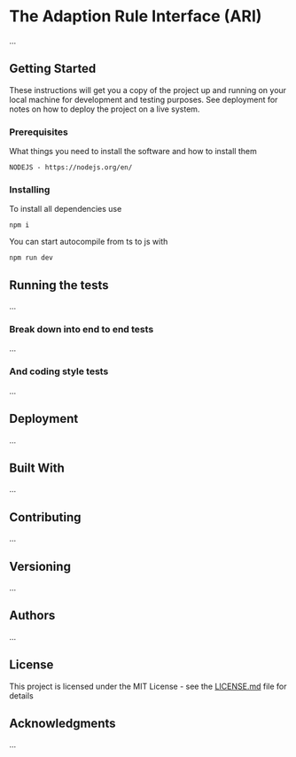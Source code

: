 # The Adaption Rule Interface (ARI)

...

## Getting Started

These instructions will get you a copy of the project up and running on your local machine for development and testing purposes. See deployment for notes on how to deploy the project on a live system.

### Prerequisites

What things you need to install the software and how to install them

```
NODEJS - https://nodejs.org/en/
```

### Installing

To install all dependencies use

```
npm i
```

You can start autocompile from ts to js with

```
npm run dev
```


## Running the tests

...

### Break down into end to end tests

...

### And coding style tests

...

## Deployment

...

## Built With

...

## Contributing

...

## Versioning

...

## Authors

...

## License

This project is licensed under the MIT License - see the [LICENSE.md](LICENSE.md) file for details

## Acknowledgments

...